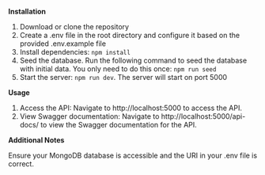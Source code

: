 **Installation**

1. Download or clone the repository
2. Create a .env file in the root directory and configure it based on the provided .env.example file
3. Install dependencies: `npm install`
4. Seed the database. Run the following command to seed the database with initial data. You only need to do this once: `npm run seed`
6. Start the server: `npm run dev`. The server will start on port 5000

**Usage**

1. Access the API: Navigate to http://localhost:5000 to access the API.
2. View Swagger documentation: Navigate to http://localhost:5000/api-docs/ to view the Swagger documentation for the API.

**Additional Notes**

Ensure your MongoDB database is accessible and the URI in your .env file is correct.
